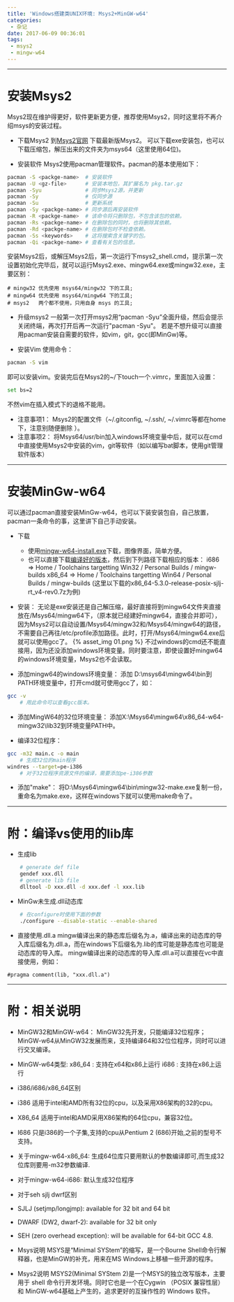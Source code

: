 ```yaml
---
title: 'Windows搭建类UNIX环境: Msys2+MinGW-w64'
categories:
 - 杂记
date: 2017-06-09 00:36:01
tags: 
 - msys2
 - mingw-w64
---
```



---
# 安装Msys2
Msys2现在维护得更好，软件更新更方便，推荐使用Msys2，同时这里将不再介绍msys的安装过程。

 - 下载Msys2
 到[Msys2官网](http://www.msys2.org/) 下载最新版Msys2。
 可以下载exe安装包，也可以下载压缩包，解压出来的文件夹为msys64（这里使用64位)。
 
<!-- more -->

 - 安装软件
Msys2使用pacman管理软件。pacman的基本使用如下：

```bash
pacman -S <packge-name>  # 安装软件
pacman -U <gz-file>      # 安装本地包，其扩展名为 pkg.tar.gz
pacman -Syu              # 同步Msys2源，并更新
pacman -Sy               # 仅同步源
pacman -Su               # 更新系统
pacman -Sy <packge-name> # 同步源后再安装软件
pacman -R <packge-name>  # 该命令将只删除包，不包含该包的依赖。
pacman -Rs <packge-name> # 在删除包的同时，也将删除其依赖。
pacman -Rd <packge-name> # 在删除包时不检查依赖。
pacman -Ss <keywords>    # 这将搜索含关键字的包。
pacman -Qi <packge-name> # 查看有关包的信息。
```

 安装Msys2后，或解压Msys2后，第一次运行下msys2_shell.cmd，提示第一次设置初始化完毕后，就可以运行Msys2.exe、mingw64.exe或mingw32.exe，主要区别：

```
# mingw32 优先使用 msys64/mingw32 下的工具;
# mingw64 优先使用 msys64/mingw64 下的工具;
# msys2   两个都不使用，只用自身 msys 的工具;
```

* 升级msys2
一般第一次打开msys2用“pacman -Syu”全面升级，然后会提示关闭终端，再次打开后再一次运行"pacman -Syu"。
若是不想升级可以直接用pacman安装自需要的软件，如vim，git，gcc(即MinGw)等。
 
- 安装Vim
使用命令：

```bash
pacman -S vim
```

即可以安装vim。安装完后在Msys2的~/下touch一个.vimrc，里面加入设置：

```bash
set bs=2
```

不然vim在插入模式下的退格不能用。

 * 注意事项1：
Msys2的配置文件（~/.gitconfig, ~/.ssh/, ~/.vimrc等都在home下，注意别随便删除 ）。
 * 注意事项2：
将Msys64/usr/bin加入windows环境变量中后，就可以在cmd中直接使用Msys2中安装的vim，git等软件（如以编写bat脚本，使用git管理软件版本）
 

---
# 安装MinGw-w64

可以通过pacman直接安装MinGw-w64，也可以下装安装包自，自己放置，pacman一条命令的事，这里讲下自己手动安装。
- 下载
  - 使用[mingw-w64-install.exe](http://sourceforge.net/projects/mingw-w64/files/mingw-w64/mingw-w64-release/)下载，图像界面，简单方便。
  - 也可以直接下载[编译好的版本](http://sourceforge.net/projects/mingw-w64/files/)，然后到下列路径下载相应的版本：
  	i686 => Home / Toolchains targetting Win32 / Personal Builds / mingw-builds
  	x86_64 => Home / Toolchains targetting Win64 / Personal Builds / mingw-builds
  	(这里以下载的x86_64-5.3.0-release-posix-sjlj-rt_v4-rev0.7z为例)

- 安装：
无论是exe安装还是自己解压缩，最好直接将到mingw64文件夹直接放在/Msys64/mingw64下，（原本就已经建好mingw64，直接合并即可），因为Msys2可以自动设置/Msys64/mingw32和/Msys64/mingw64的路径，不需要自己再往/etc/profile添加路径。此时，打开/Msys64/mingw64.exe后就可以使用gcc了。
{% asset_img 01.png %}
不过windows的cmd还不能直接用，因为还没添加windows环境变量。同时要注意，即使设置好mingw64的windows环境变量，Msys2也不会读取。
 
- 添加mingw64的windows环境变量：
添加 D:\msys64\mingw64\bin到PATH环境变量中，打开cmd就可使用gcc了，如：

```bash
gcc -v
	# 用此命令可以查看gcc版本。
```

- 添加MingW64的32位环境变量：
  添加X:\Msys64\mingw64\x86_64-w64-mingw32\lib32到环境变量PATH中。

- 编译32位程序：

```bash
gcc -m32 main.c -o main
	# 生成32位的main程序
windres --target=pe-i386
	# 对于32位程序资源文件的编译，需要添加pe-i386参数

```

- 添加"make"：
将D:\Msys64\mingw64\bin\mingw32-make.exe复制一份，重命名为make.exe，这样在windows下就可以使用make命令了。


---
# 附：编译vs使用的lib库
- 生成lib

```bash
	# generate def file
	gendef xxx.dll
	# generate lib file
	dlltool -D xxx.dll -d xxx.def -l xxx.lib
```

-  MinGw未生成.dll动态库

```bash
	# 在configure时使用下面的参数
	./configure --disable-static --enable-shared
```

- 直接使用.dll.a
mingw编译出来的静态库后缀名为.a，编译出来的动态库的导入库后缀名为.dll.a，而在windows下后缀名为.lib的库可能是静态库也可能是动态库的导入库。
mingw编译出来的动态库的导入库.dll.a可以直接在vc中直接使用，例如：

```
#pragma comment(lib, "xxx.dll.a")
```

---
# 附：相关说明
- MinGW32和MinGW-w64：
MinGW32先开发，只能编译32位程序；
MinGW-w64从MinGW32发展而来，支持编译64和32位位程序，同时可以进行交叉编译。

- MinGW-w64类型:
	x86_64 : 支持在x64和x86上运行
	i686   : 支持在x86上运行

- i386/i686/x86_64区别 
 - i386 适用于intel和AMD所有32位的cpu，以及采用X86架构的32的cpu。
 - X86_64 适用于intel和AMD采用X86架构的64位cpu，兼容32位。
 - I686 只是i386的一个子集,支持的cpu从Pentium 2 (686)开始,之前的型号不支持。

- 关于mingw-w64-x86_64:
 生成64位库只要用默认的参数编译即可,而生成32位库则要用-m32参数编译.

- 对于mingw-w64-i686:
 默认生成32位程序
		
- 对于seh sjlj dwrf区别
 - SJLJ (setjmp/longjmp): available for 32 bit and 64 bit
 - DWARF (DW2, dwarf-2): available for 32 bit only
 - SEH (zero overhead exception): will be available for 64-bit GCC 4.8.

- Msys说明
 MSYS是“Minimal SYStem”的缩写，是一个Bourne Shell命令行解释器，也是MinGW的补充，用来在MS Windows上移植一些开源的程序。

- Msys2说明
 MSYS2(Minimal SYStem 2)是一个MSYS的独立改写版本，主要用于 shell 命令行开发环境。同时它也是一个在Cygwin （POSIX 兼容性层） 和 MinGW-w64基础上产生的，追求更好的互操作性的 Windows 软件。


